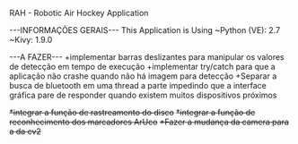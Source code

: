 RAH - Robotic Air Hockey Application

---INFORMAÇÕES GERAIS---
This Application is Using
~Python (VE): 2.7  
~Kivy: 1.9.0

---A FAZER---
+implementar barras deslizantes para manipular os valores de detecção em tempo de execução
+implementar try/catch para que a aplicação não crashe quando não há imagem para detecção
+Separar a busca de bluetooth em uma thread a parte impedindo que a interface gráfica pare de responder quando existem muitos dispositivos próximos

~~*integrar a função de rastreamento do disco~~
~~*integrar a função de reconhecimento dos marcadores ArUco~~
~~*Fazer a mudança da camera para a da cv2~~
